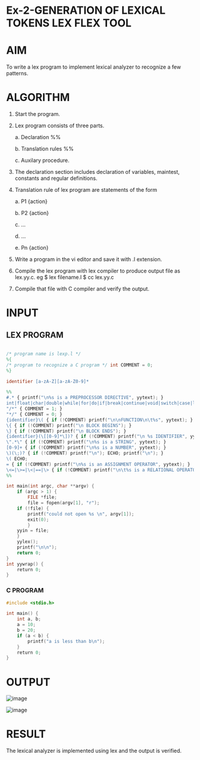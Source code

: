 # Ex-2-GENERATION OF LEXICAL TOKENS LEX FLEX TOOL
# AIM
 To write a lex program to implement lexical analyzer to recognize a few patterns.
# ALGORITHM

1.	Start the program.

2.	Lex program consists of three parts.

     a.	Declaration %%

     b.	Translation rules %%

     c.	Auxilary procedure.

3.	The declaration section includes declaration of variables, maintest, constants and regular definitions.
4.	Translation rule of lex program are statements of the form

    a.	P1 {action}

    b.	P2 {action}

    c.	…

    d.	…

    e.	Pn {action}

5.	Write a program in the vi editor and save it with .l extension.

6.	Compile the lex program with lex compiler to produce output file as lex.yy.c. eg $ lex filename.l $ cc lex.yy.c
7.	Compile that file with C compiler and verify the output.

# INPUT

## LEX PROGRAM
```lex

/* program name is lexp.l */
%{
/* program to recognize a C program */ int COMMENT = 0;
%}

identifier [a-zA-Z][a-zA-Z0-9]*

%%
#.* { printf("\n%s is a PREPROCESSOR DIRECTIVE", yytext); }
int|float|char|double|while|for|do|if|break|continue|void|switch|case|long|struct|const|typedef|return|else|goto { printf("\n%s is a KEYWORD", yytext); }
"/*" { COMMENT = 1; }
"*/" { COMMENT = 0; }
{identifier}\( { if (!COMMENT) printf("\n\nFUNCTION\n\t%s", yytext); }
\{ { if (!COMMENT) printf("\n BLOCK BEGINS"); }
\} { if (!COMMENT) printf("\n BLOCK ENDS"); }
{identifier}(\[[0-9]*\])? { if (!COMMENT) printf("\n %s IDENTIFIER", yytext); }
\".*\" { if (!COMMENT) printf("\n%s is a STRING", yytext); }
[0-9]+ { if (!COMMENT) printf("\n%s is a NUMBER", yytext); }
\)(\;)? { if (!COMMENT) printf("\n"); ECHO; printf("\n"); }
\( ECHO;
= { if (!COMMENT) printf("\n%s is an ASSIGNMENT OPERATOR", yytext); }
\<=|\>=|\<|==|\> { if (!COMMENT) printf("\n\t%s is a RELATIONAL OPERATOR", yytext); }
%%

int main(int argc, char **argv) { 
	if (argc > 1) {
		FILE *file;
		file = fopen(argv[1], "r"); 
	if (!file) {
		printf("could not open %s \n", argv[1]);
		exit(0);
		}
	yyin = file;
	}
	yylex();
	printf("\n\n");
	return 0;
}
int yywrap() {
	return 0;
}


```

### C PROGRAM
```c
#include <stdio.h>

int main() {
    int a, b;
    a = 10;
    b = 20;
    if (a < b) {
        printf("a is less than b\n");
    }
    return 0;
}

```

# OUTPUT

![image](https://github.com/user-attachments/assets/f15cefdd-a0a3-4e0b-82b6-7cc404f68aac)

![image](https://github.com/user-attachments/assets/7ac1bc6e-05c6-4cb8-ae48-42e60d87de53)

# RESULT
 The lexical analyzer is implemented using lex and the output is verified.
